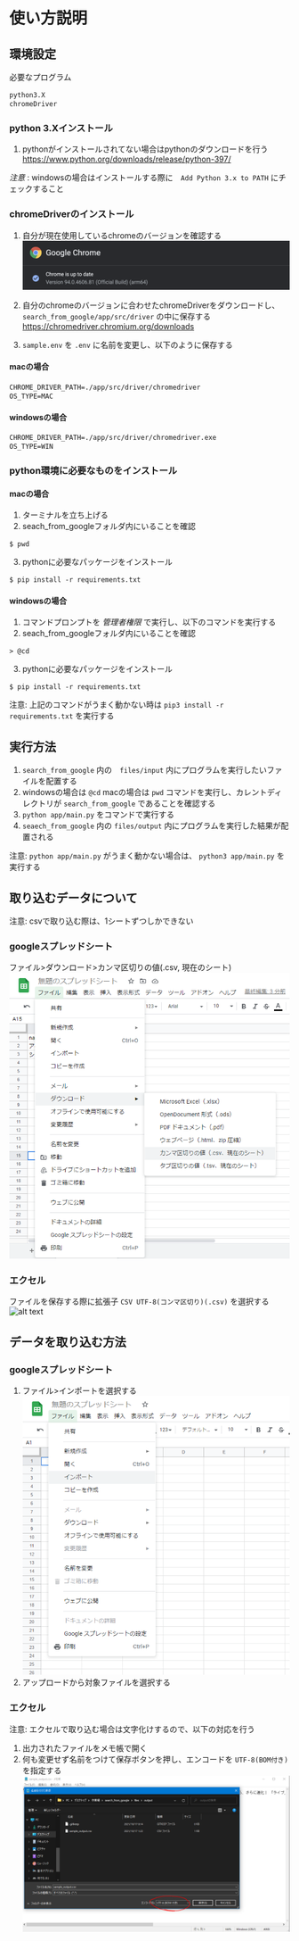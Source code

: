 # 使い方説明
## 環境設定
必要なプログラム
```
python3.X
chromeDriver
```

### python 3.Xインストール
1. pythonがインストールされてない場合はpythonのダウンロードを行う
https://www.python.org/downloads/release/python-397/

*注意* : windowsの場合はインストールする際に　`Add Python 3.x to PATH` にチェックすること

### chromeDriverのインストール
1. 自分が現在使用しているchromeのバージョンを確認する
![alt text](./pic/chrome_ver.png)

2. 自分のchromeのバージョンに合わせたchromeDriverをダウンロードし、 `search_from_google/app/src/driver` の中に保存する  
https://chromedriver.chromium.org/downloads

3. `sample.env` を `.env` に名前を変更し、以下のように保存する
#### macの場合
```
CHROME_DRIVER_PATH=./app/src/driver/chromedriver
OS_TYPE=MAC
```

#### windowsの場合
```
CHROME_DRIVER_PATH=./app/src/driver/chromedriver.exe
OS_TYPE=WIN
```

### python環境に必要なものをインストール
#### macの場合
1. ターミナルを立ち上げる
2. seach_from_googleフォルダ内にいることを確認
```
$ pwd
```

3. pythonに必要なパッケージをインストール
```
$ pip install -r requirements.txt
```

#### windowsの場合
1. コマンドプロンプトを *管理者権限* で実行し、以下のコマンドを実行する
2. seach_from_googleフォルダ内にいることを確認
```
> @cd
```

3. pythonに必要なパッケージをインストール
```
$ pip install -r requirements.txt
```

注意: 上記のコマンドがうまく動かない時は `pip3 install -r requirements.txt` を実行する


## 実行方法
1. `search_from_google` 内の　`files/input` 内にプログラムを実行したいファイルを配置する
2. windowsの場合は `@cd`  macの場合は `pwd` コマンドを実行し、カレントディレクトリが `search_from_google` であることを確認する
3. `python app/main.py` をコマンドで実行する
4. `seaech_from_google` 内の `files/output` 内にプログラムを実行した結果が配置される

注意: `python app/main.py` がうまく動かない場合は、 `python3 app/main.py` を実行する

## 取り込むデータについて
注意: csvで取り込む際は、1シートずつしかできない

### googleスプレッドシート
ファイル>ダウンロード>カンマ区切りの値(.csv, 現在のシート)
![alt text](./pic/spread_save.png)

### エクセル
ファイルを保存する際に拡張子 `CSV UTF-8(コンマ区切り)(.csv)` を選択する
![alt text](./pic/execel_input.PNG)

## データを取り込む方法
### googleスプレッドシート
1. ファイル>インポートを選択する
![alt text](./pic/spread_sheet.png)
2. アップロードから対象ファイルを選択する

### エクセル
注意: エクセルで取り込む場合は文字化けするので、以下の対応を行う
1. 出力されたファイルをメモ帳で開く
2. 何も変更せず名前をつけて保存ボタンを押し、エンコードを `UTF-8(BOM付き)` を指定する
![alt text](./pic/save_with_bom.PNG)
